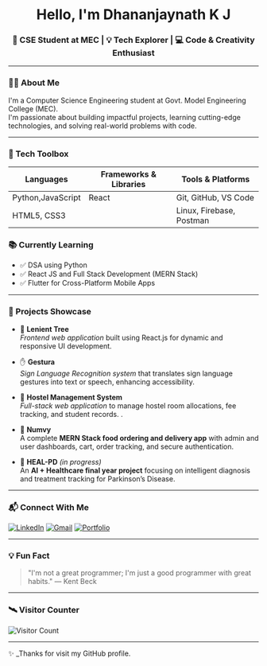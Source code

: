 <h1 align="center"> Hello, I'm Dhananjaynath K J</h1>
<h3 align="center">🌟 CSE Student at MEC | 💡 Tech Explorer | 💻 Code & Creativity Enthusiast</h3>

---

### 🧑‍💻 About Me
I'm a Computer Science Engineering student at Govt. Model Engineering College (MEC).  
I'm passionate about building impactful projects, learning cutting-edge technologies, and solving real-world problems with code.

---

### 🧰 Tech Toolbox

| Languages         | Frameworks & Libraries        | Tools & Platforms         |
|------------------|-------------------------------|---------------------------|
| Python,JavaScript | React                   | Git, GitHub, VS Code      |
| HTML5, CSS3       |                             | Linux, Firebase, Postman  |



### 📚 Currently Learning
- ✅ DSA using Python
- ✅ React JS and Full Stack Development (MERN Stack)
- ✅ Flutter for Cross-Platform Mobile Apps

---

### 🚀 Projects Showcase

- 🌳 **Lenient Tree**  
  *Frontend web application* built using React.js for dynamic and responsive UI development.

- ✋ **Gestura**  
  *Sign Language Recognition system* that translates sign language gestures into text or speech, enhancing accessibility.

- 🏢 **Hostel Management System**  
  *Full-stack web application* to manage hostel room allocations, fee tracking, and student records. .

- 🍔 **Numvy**  
  A complete **MERN Stack food ordering and delivery app** with admin and user dashboards, cart, order tracking, and secure authentication.

- 💊 **HEAL-PD** *(in progress)*  
  An **AI + Healthcare final year project** focusing on intelligent diagnosis and treatment tracking for Parkinson’s Disease.

---

### 📬 Connect With Me

[![LinkedIn](https://img.shields.io/badge/LinkedIn-blue?style=flat-square&logo=linkedin)](https://www.linkedin.com/in/dhananjaynath-k-j-50845831b/)
[![Gmail](https://img.shields.io/badge/Gmail-red?style=flat-square&logo=gmail&logoColor=white)](https://mail.google.com/mail/u/0/?tab=rm&ogbl#inbox)
[![Portfolio](https://img.shields.io/badge/Portfolio-black?style=flat-square)](https://dhananjaynathkjportfolio.onrender.com)

---

### 💡 Fun Fact
> "I'm not a great programmer; I'm just a good programmer with great habits." — Kent Beck

---

### 🛰 Visitor Counter

![Visitor Count](https://komarev.com/ghpvc/?username=Dhananjaynathkj&style=flat&color=brightgreen)

---

✨ _Thanks for visit my GitHub profile.
